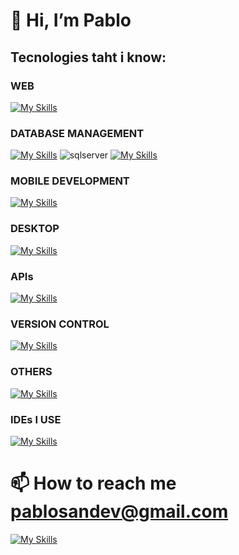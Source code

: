 # 👋 Hi, I’m Pablo
## Tecnologies taht i know: 
### WEB

[![My Skills](https://skillicons.dev/icons?i=js,html,css,bootstrap,php,jquery)](https://skillicons.dev)
          
### DATABASE MANAGEMENT

[![My Skills](https://skillicons.dev/icons?i=mysql,sqlite)](https://skillicons.dev) ![sqlserver](https://github.com/Mrpablo98/Mrpablo98/assets/86930544/19b45a6b-144c-40da-8870-096b0c4ca9da) [![My Skills](https://skillicons.dev/icons?i=hibernate)](https://skillicons.dev) 

### MOBILE DEVELOPMENT


[![My Skills](https://skillicons.dev/icons?i=androidstudio,java,flutter,dotnet)](https://skillicons.dev)

### DESKTOP
[![My Skills](https://skillicons.dev/icons?i=java,cs,dotnet)](https://skillicons.dev)

### APIs

[![My Skills](https://skillicons.dev/icons?i=postman,fastapi)](https://skillicons.dev)

### VERSION CONTROL
[![My Skills](https://skillicons.dev/icons?i=git)](https://skillicons.dev)


### OTHERS
[![My Skills](https://skillicons.dev/icons?i=python,docker)](https://skillicons.dev)

### IDEs I USE
[![My Skills](https://skillicons.dev/icons?i=vscode,visualstudio,eclipse,androidstudio)](https://skillicons.dev)





# 📫 How to reach me pablosandev@gmail.com
[![My Skills](https://skillicons.dev/icons?i=linkedin)](https://www.linkedin.com/in/pablo-s%C3%A1nchez-otero-032552234/)
